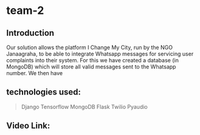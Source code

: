 # team-2

## Introduction

Our solution allows the platform I Change My City, run by the NGO Janaagraha, to be able to integrate Whatsapp messages for servicing user complaints into their system. For this we have created a database (in MongoDB) which will store all valid messages sent to the Whatsapp number. We then have 

## technologies used: 
> Django
> Tensorflow
> MongoDB
> Flask
> Twilio
> Pyaudio


## Video Link: 

